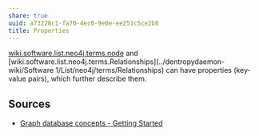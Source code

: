 ```yaml
---
share: true
uuid: a73228c1-fa70-4ec0-9e0e-ee251c5ce2b8
title: Properties
---
```

[wiki.software.list.neo4j.terms.node](../Nodes) and [wiki.software.list.neo4j.terms.Relationships](../dentropydaemon-wiki/Software 1/List/neo4j/terms/Relationships) can have properties (key-value pairs), which further describe them.

## Sources

* [Graph database concepts - Getting Started](https://neo4j.com/docs/getting-started/current/graphdb-concepts/)